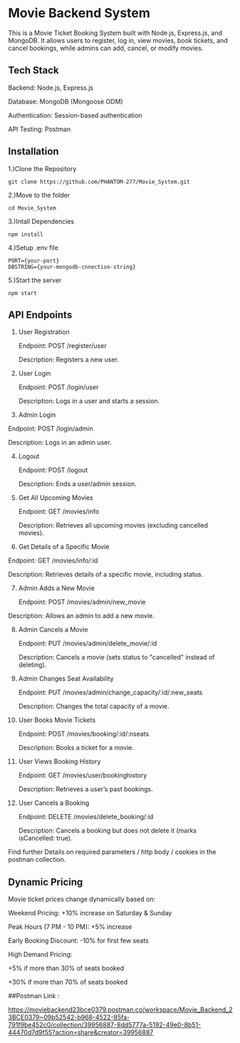 
# Movie Backend System

This is a Movie Ticket Booking System built with Node.js, Express.js, and MongoDB. It allows users to register, log in, view movies, book tickets, and cancel bookings, while admins can add, cancel, or modify movies.




## Tech Stack

Backend: Node.js, Express.js

Database: MongoDB (Mongoose ODM)

Authentication: Session-based authentication

API Testing: Postman



## Installation

 1.)Clone the Repository

    git clone https://github.com/PHANTOM-277/Movie_System.git 

 2.)Move to the folder

    cd Movie_System

 3.)Intall Dependencies

    npm install

 4.)Setup .env file

    PORT={your-port}
    DBSTRING={your-mongodb-cnnection-string}
    
 5.)Start the server

    npm start
## API Endpoints
1. User Registration

    Endpoint: POST /register/user

     Description: Registers a new   user.


2. User Login

    Endpoint: POST /login/user  

    Description: Logs in a user and starts a session.


3. Admin Login

Endpoint: POST /login/admin

Description: Logs in an admin user.

4. Logout

    Endpoint: POST /logout

    Description: Ends a user/admin session.

5. Get All Upcoming Movies

    Endpoint: GET /movies/info

    Description: Retrieves all upcoming movies (excluding cancelled movies).

6. Get Details of a Specific Movie

Endpoint: GET /movies/info/:id

Description: Retrieves details of a specific movie, including status.

7. Admin Adds a New Movie

    Endpoint: POST /movies/admin/new_movie

Description: Allows an admin to add a new movie.

8. Admin Cancels a Movie

    Endpoint: PUT /movies/admin/delete_movie/:id

    Description: Cancels a movie (sets status to "cancelled" instead of deleting).

9. Admin Changes Seat Availability

    Endpoint: PUT /movies/admin/change_capacity/:id/:new_seats

    Description: Changes the total capacity of a movie.

10. User Books Movie Tickets

    Endpoint: POST /movies/booking/:id/:nseats

    Description: Books a ticket for a movie.

11. User Views Booking History

    Endpoint: GET /movies/user/bookinghistory

    Description: Retrieves a user’s past bookings.

12. User Cancels a Booking

    Endpoint: DELETE /movies/delete_booking/:id

    Description: Cancels a booking but does not delete it (marks isCancelled: true).

Find further Details on required parameters / http body / cookies in the postman collection.
## Dynamic Pricing

Movie ticket prices change dynamically based on:

Weekend Pricing: +10% increase on Saturday & Sunday

Peak Hours (7 PM - 10 PM): +5% increase

Early Booking Discount: -10% for first few seats

High Demand Pricing:

+5% if more than 30% of seats booked

+30% if more than 70% of seats booked

##Postman Link :

https://moviebackend23bce0379.postman.co/workspace/Movie_Backend_23BCE0379~09b52542-b968-4522-85fa-791f9be452c0/collection/39956887-8dd5777a-5192-49e0-8b51-44470d7d9f55?action=share&creator=39956887
